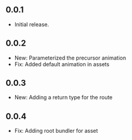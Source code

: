 ## 0.0.1

* Initial release.

## 0.0.2

* New: Parameterized the precursor animation
* Fix: Added default animation in assets

## 0.0.3

* New: Adding a return type for the route

## 0.0.4

* Fix: Adding root bundler for asset
